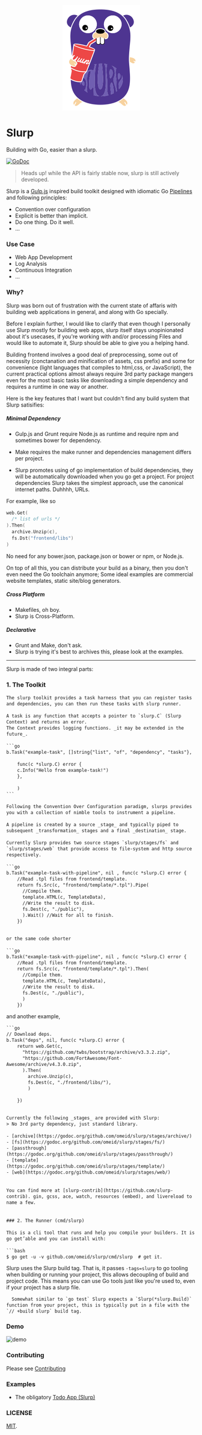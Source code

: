 <p align="center">
<img height="280" width="207" src="docs/slurp.png">
</p>



# Slurp 
Building with Go, easier than a slurp.

[![GoDoc](https://godoc.org/github.com/omeid/slurp?status.svg)](https://godoc.org/github.com/omeid/slurp)

> Heads up! while the API is fairly stable now, slurp is still actively developed.


Slurp is a [Gulp.js](http://gulpjs.com/) inspired build toolkit designed with idiomatic Go [Pipelines](http://blog.golang.org/pipelines) and following principles: 

- Convention over configuration
- Explicit is better than implicit.
- Do one thing. Do it well.
- ...

### Use Case
- Web App Development
- Log Analysis
- Continuous Integration
- ...

### Why?
Slurp was born out of frustration with the current state of affaris with building web applications in general, and along with Go specially. 

Before I explain further, I would like to clarify that even though I personally use Slurp mostly for building web apps, slurp itself stays unopinionated about it's usecases, if you're working with and/or processing Files and would like to automate it, Slurp should be able to give you a helping hand.

Building frontend involves a good deal of preprocessing, some out of necessity (conctanation and minification of assets, css prefix) and some for convenience (light languages that compiles to html,css, or JavaScript), the current practical options almost always require 3rd party package mangers even for the most basic tasks like downloading a simple dependency and requires a runtime in one way or another.

Here is the key features that I want but couldn't find any build system that Slurp satisifies:

##### Minimal Dependency
- Gulp.js and Grunt require Node.js as runtime and require npm and sometimes bower for dependency.
- Make requires the make runner and dependencies management differs per project. 

- Slurp promotes using of go implementation of build dependencies, they will be automatically downloaded when you go get a project. 
For project dependencies Slurp takes the simplest approach, use the canonical internet paths. Duhhhh, URLs.

For example, like so 

```go
web.Get( 
  /* list of urls */
).Then(
  archive.Unzip(c), 
  fs.Dst("frontend/libs")
)
```
No need for any bower.json, package.json or bower or npm, or Node.js.

On top of all this, you can distribute your build as a binary, then you don't even need the Go toolchain anymore; Some ideal examples are commercial website templates, static site/blog generators.

##### Cross Platform
- Makefiles, oh boy.
- Slurp is Cross-Platform.

##### Declarative
- Grunt and Make, don't ask.
- Slurp is trying it's best to archives this, please look at the examples.


---


Slurp is made of two integral parts:

### 1. The Toolkit 

    The slurp toolkit provides a task harness that you can register tasks and dependencies, you can then run these tasks with slurp runner.

    A task is any function that accepts a pointer to `slurp.C` (Slurp Context) and returns an error.  
    The Context provides logging functions. _it may be extended in the future_.

    ```go
    b.Task("example-task", []string{"list", "of", "dependency", "tasks"},

        func(c *slurp.C) error {
        c.Info("Hello from example-task!")
        },

        )
    ```

    Following the Convention Over Configuration paradigm, slurps provides you with a collection of nimble tools to instrument a pipeline.

    A pipeline is created by a source _stage_ and typically piped to subsequent _transformation_ stages and a final _destination_ stage.

    Currently Slurp provides two source stages `slurp/stages/fs` and `slurp/stages/web` that provide access to file-system and http source respectively.

    ```go
    b.Task("example-task-with-pipeline", nil , func(c *slurp.C) error {
        //Read .tpl files from frontend/template.
        return fs.Src(c, "frontend/template/*.tpl").Pipe(
          //Compile them.
          template.HTML(c, TemplateData),
          //Write the result to disk.
          fs.Dest(c, "./public"),
          ).Wait() //Wait for all to finish.
        })
```

or the same code shorter

```go
b.Task("example-task-with-pipeline", nil , func(c *slurp.C) error {
    //Read .tpl files from frontend/template.
    return fs.Src(c, "frontend/template/*.tpl").Then(
      //Compile them.
      template.HTML(c, TemplateData),
      //Write the result to disk.
      fs.Dest(c, "./public"),
      )
    })
```

and another example,

    ```go
    // Download deps.
    b.Task("deps", nil, func(c *slurp.C) error {
        return web.Get(c,
          "https://github.com/twbs/bootstrap/archive/v3.3.2.zip",
          "https://github.com/FortAwesome/Font-Awesome/archive/v4.3.0.zip",
          ).Then(
            archive.Unzip(c),
            fs.Dest(c, "./frontend/libs/"),
            )

        })
```

Currently the following _stages_ are provided with Slurp:
> No 3rd party dependency, just standard library.  

- [archive](https://godoc.org/github.com/omeid/slurp/stages/archive/)
- [fs](https://godoc.org/github.com/omeid/slurp/stages/fs/)
- [passthrough](https://godoc.org/github.com/omeid/slurp/stages/passthrough/)
- [template](https://godoc.org/github.com/omeid/slurp/stages/template/)
- [web](https://godoc.org/github.com/omeid/slurp/stages/web/)


You can find more at [slurp-contrib](https://github.com/slurp-contrib). gin, gcss, ace, watch, resources (embed), and livereload to name a few.


### 2. The Runner (cmd/slurp)

This is a cli tool that runs and help you compile your builders. It is go get’able and you can install with:

```bash
$ go get -u -v github.com/omeid/slurp/cmd/slurp  # get it.
```

Slurp uses the Slurp build tag. That is, it passes `-tags=slurp` to go tooling when building or running your project,
      this allows decoupling of build and project code. This means you can use Go tools just like you're used to, even if your
      project has a slurp file.

      Somewhat similar to `go test` Slurp expects a `Slurp(*slurp.Build)` function from your project, this is typically put in a file with the `// +build slurp` build tag.

### Demo 

![demo](docs/demo.gif)

### Contributing

Please see [Contributing](CONTRIBUTING.md)

### Examples
  - The obligatory [Todo App (Slurp)](https://github.com/omeid/slurp-todo)


### LICENSE
  [MIT](LICENSE).
